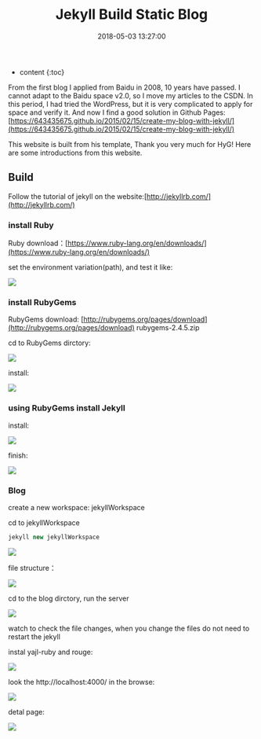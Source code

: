 ﻿---
layout: post
title: "Jekyll Build Static Blog"
date: 2018-05-03 13:27:00
categories: jekyll
tags: jekyll RubyGems
mathjax: true
---

* content
{:toc}

From the first blog I applied from Baidu in 2008, 10 years have passed. I cannot adapt to the Baidu space v2.0, so I move my articles to the CSDN. In this period, I had tried the WordPress, but it is very complicated to apply for space and verify it. And now I find a good solution in Github Pages: [https://643435675.github.io/2015/02/15/create-my-blog-with-jekyll/](https://643435675.github.io/2015/02/15/create-my-blog-with-jekyll/)

This website is built from his template, Thank you very much for HyG! Here are some introductions from this website.

## Build

Follow the tutorial of jekyll on the website:[http://jekyllrb.com/](http://jekyllrb.com/)




### install Ruby

Ruby download：[https://www.ruby-lang.org/en/downloads/](https://www.ruby-lang.org/en/downloads/)

set the environment variation(path), and test it like:

![](http://ww4.sinaimg.cn/large/7011d6cfjw1f2ue0e393vj20cu00t748.jpg)

### install RubyGems

RubyGems download: [http://rubygems.org/pages/download](http://rubygems.org/pages/download) rubygems-2.4.5.zip   

cd to RubyGems dirctory:   

![](http://ww1.sinaimg.cn/large/7011d6cfjw1f2ue1l2yscj20gk02amxj.jpg)

install:

![](http://ww1.sinaimg.cn/large/7011d6cfjw1f2ue1w8eqnj20bx00hglg.jpg)  

### using RubyGems install Jekyll

install:

![](http://ww4.sinaimg.cn/large/7011d6cfjw1f2ue2g2p3uj207x00ft8j.jpg)

finish: 

![](http://ww4.sinaimg.cn/large/7011d6cfjw1f2ue32drwhj20hv09xq5m.jpg)

### Blog

create a new workspace: jekyllWorkspace

cd to jekyllWorkspace   

```c++
jekyll new jekyllWorkspace      
```

![](http://ww3.sinaimg.cn/large/7011d6cfjw1f2ue3lt31nj20cj02nt8u.jpg)

file structure：   

![](http://ww1.sinaimg.cn/large/7011d6cfjw1f2ue3ujsybj20ek06wabh.jpg)

cd to the blog dirctory, run the server   

![](http://ww1.sinaimg.cn/large/7011d6cfjw1f2ue47y9lgj20ao00f0sl.jpg)

watch to check the file changes, when you change the files do not need to restart the jekyll

instal yajl-ruby and rouge:  

![](http://ww4.sinaimg.cn/large/7011d6cfjw1f2ue4v42koj20g505bdgy.jpg)

look the http://localhost:4000/ in the browse:  

![](http://ww1.sinaimg.cn/large/7011d6cfjw1f2ue56ckwoj20je0eumz3.jpg)

detal page:  

![](http://ww2.sinaimg.cn/large/7011d6cfjw1f2ue5f3j9cj20je0gyq7a.jpg)

